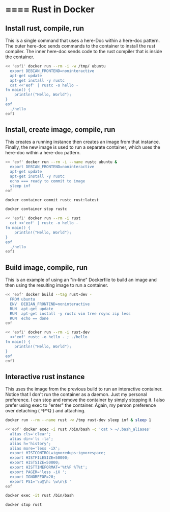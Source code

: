 # ==== Rust in Docker


## Install rust, compile, run
This is a single command that uses a here-Doc within a here-doc pattern.
The outer here-doc sends commands to the container to install the rust compiler.
The inner here-doc sends code to the rust compiler that is inside the container.
```bash
<< 'eof1' docker run --rm -i -w /tmp/ ubuntu
  export DEBIAN_FRONTEND=noninteractive
  apt-get update
  apt-get install -y rustc
  cat <<'eof' | rustc -o hello -
fn main() {
    println!("Hello, World");
}
eof
  ./hello
eof1
```


## Install, create image, compile, run
This creates a running instance then creates an image from that instance.
Finally, the new image is used to run a separate container, which uses the here-doc within a here-doc pattern.
```bash
<< 'eof' docker run --rm -i --name rustc ubuntu &
  export DEBIAN_FRONTEND=noninteractive
  apt-get update
  apt-get install -y rustc
  echo === ready to commit to image
  sleep inf
eof

docker container commit rustc rust:latest

docker container stop rustc

<< 'eof1' docker run --rm -i rust
  cat <<'eof' | rustc -o hello -
fn main() {
    println!("Hello, World");
}
eof
  ./hello
eof1
```

## Build image, compile, run
This is an example of using an "in-line" Dockerfile to build an image and then using the resulting image to run a container.

```bash
<< 'eof' docker build --tag rust-dev -
  FROM ubuntu
  ENV  DEBIAN_FRONTEND=noninteractive
  RUN  apt-get update
  RUN  apt-get install -y rustc vim tree rsync zip less
  RUN  echo == done
eof

<< 'eof1' docker run --rm -i rust-dev
  <<'eof' rustc -o hello - ; ./hello
fn main() {
    println!("Hello, World");
}
eof
eof1
```

## Interactive rust instance
This uses the image from the previous build to run an interactive container.
Notice that I don't run the container as a daemon.  Just my personal preference.
I can stop and remove the container by simply stopping it.
I also prefer using exec to "enter" the container.
Again, my person preference over detaching ( ^P^Q ) and attaching. 

```bash
docker run --rm --name rust -w /tmp rust-dev sleep inf & sleep 1

<<'eof' docker exec -i rust /bin/bash -c 'cat > ~/.bash_aliases'
  alias cls='clear';
  alias dir='ls -la';
  alias h='history';
  alias more='less -iX';
  export HISTCONTROL=ignoredups:ignorespace;
  export HISTFILESIZE=50000;
  export HISTSIZE=50000;
  export HISTTIMEFORMAT='%t%F %T%t';
  export PAGER='less -iX ';
  export IGNOREEOF=20;
  export PS1='\u@\h: \w\n\$ '
eof

docker exec -it rust /bin/bash

docker stop rust
```


